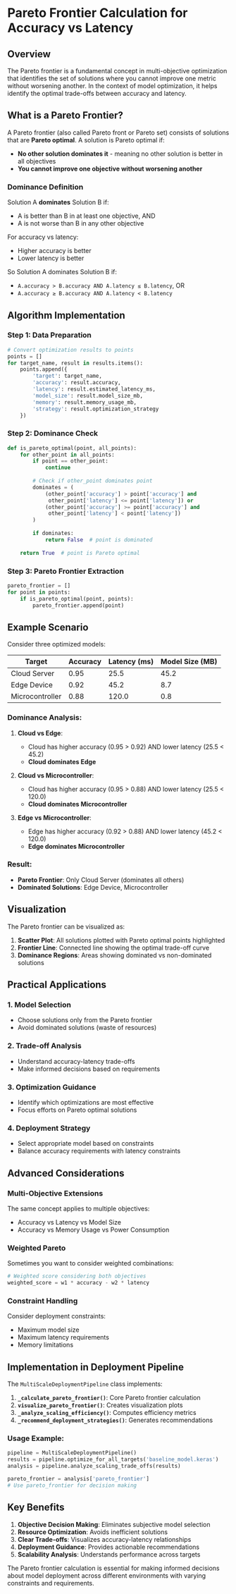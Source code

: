 # Pareto Frontier Calculation for Accuracy vs Latency

## Overview

The Pareto frontier is a fundamental concept in multi-objective optimization that identifies the set of solutions where you cannot improve one metric without worsening another. In the context of model optimization, it helps identify the optimal trade-offs between accuracy and latency.

## What is a Pareto Frontier?

A Pareto frontier (also called Pareto front or Pareto set) consists of solutions that are **Pareto optimal**. A solution is Pareto optimal if:

- **No other solution dominates it** - meaning no other solution is better in all objectives
- **You cannot improve one objective without worsening another**

### Dominance Definition

Solution A **dominates** Solution B if:
- A is better than B in at least one objective, AND
- A is not worse than B in any other objective

For accuracy vs latency:
- Higher accuracy is better
- Lower latency is better

So Solution A dominates Solution B if:
- `A.accuracy > B.accuracy AND A.latency ≤ B.latency`, OR
- `A.accuracy ≥ B.accuracy AND A.latency < B.latency`

## Algorithm Implementation

### Step 1: Data Preparation
```python
# Convert optimization results to points
points = []
for target_name, result in results.items():
    points.append({
        'target': target_name,
        'accuracy': result.accuracy,
        'latency': result.estimated_latency_ms,
        'model_size': result.model_size_mb,
        'memory': result.memory_usage_mb,
        'strategy': result.optimization_strategy
    })
```

### Step 2: Dominance Check
```python
def is_pareto_optimal(point, all_points):
    for other_point in all_points:
        if point == other_point:
            continue
            
        # Check if other_point dominates point
        dominates = (
            (other_point['accuracy'] > point['accuracy'] and 
             other_point['latency'] <= point['latency']) or
            (other_point['accuracy'] >= point['accuracy'] and 
             other_point['latency'] < point['latency'])
        )
        
        if dominates:
            return False  # point is dominated
    
    return True  # point is Pareto optimal
```

### Step 3: Pareto Frontier Extraction
```python
pareto_frontier = []
for point in points:
    if is_pareto_optimal(point, points):
        pareto_frontier.append(point)
```

## Example Scenario

Consider three optimized models:

| Target | Accuracy | Latency (ms) | Model Size (MB) |
|--------|----------|--------------|-----------------|
| Cloud Server | 0.95 | 25.5 | 45.2 |
| Edge Device | 0.92 | 45.2 | 8.7 |
| Microcontroller | 0.88 | 120.0 | 0.8 |

### Dominance Analysis:

1. **Cloud vs Edge**: 
   - Cloud has higher accuracy (0.95 > 0.92) AND lower latency (25.5 < 45.2)
   - **Cloud dominates Edge**

2. **Cloud vs Microcontroller**:
   - Cloud has higher accuracy (0.95 > 0.88) AND lower latency (25.5 < 120.0)
   - **Cloud dominates Microcontroller**

3. **Edge vs Microcontroller**:
   - Edge has higher accuracy (0.92 > 0.88) AND lower latency (45.2 < 120.0)
   - **Edge dominates Microcontroller**

### Result:
- **Pareto Frontier**: Only Cloud Server (dominates all others)
- **Dominated Solutions**: Edge Device, Microcontroller

## Visualization

The Pareto frontier can be visualized as:

1. **Scatter Plot**: All solutions plotted with Pareto optimal points highlighted
2. **Frontier Line**: Connected line showing the optimal trade-off curve
3. **Dominance Regions**: Areas showing dominated vs non-dominated solutions

## Practical Applications

### 1. Model Selection
- Choose solutions only from the Pareto frontier
- Avoid dominated solutions (waste of resources)

### 2. Trade-off Analysis
- Understand accuracy-latency trade-offs
- Make informed decisions based on requirements

### 3. Optimization Guidance
- Identify which optimizations are most effective
- Focus efforts on Pareto optimal solutions

### 4. Deployment Strategy
- Select appropriate model based on constraints
- Balance accuracy requirements with latency constraints

## Advanced Considerations

### Multi-Objective Extensions
The same concept applies to multiple objectives:
- Accuracy vs Latency vs Model Size
- Accuracy vs Memory Usage vs Power Consumption

### Weighted Pareto
Sometimes you want to consider weighted combinations:
```python
# Weighted score considering both objectives
weighted_score = w1 * accuracy - w2 * latency
```

### Constraint Handling
Consider deployment constraints:
- Maximum model size
- Maximum latency requirements
- Memory limitations

## Implementation in Deployment Pipeline

The `MultiScaleDeploymentPipeline` class implements:

1. **`_calculate_pareto_frontier()`**: Core Pareto frontier calculation
2. **`visualize_pareto_frontier()`**: Creates visualization plots
3. **`_analyze_scaling_efficiency()`**: Computes efficiency metrics
4. **`_recommend_deployment_strategies()`**: Generates recommendations

### Usage Example:
```python
pipeline = MultiScaleDeploymentPipeline()
results = pipeline.optimize_for_all_targets('baseline_model.keras')
analysis = pipeline.analyze_scaling_trade_offs(results)

pareto_frontier = analysis['pareto_frontier']
# Use pareto_frontier for decision making
```

## Key Benefits

1. **Objective Decision Making**: Eliminates subjective model selection
2. **Resource Optimization**: Avoids inefficient solutions
3. **Clear Trade-offs**: Visualizes accuracy-latency relationships
4. **Deployment Guidance**: Provides actionable recommendations
5. **Scalability Analysis**: Understands performance across targets

The Pareto frontier calculation is essential for making informed decisions about model deployment across different environments with varying constraints and requirements.

